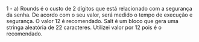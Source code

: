 1 -
a) Rounds é o custo de 2 dígitos que está relacionado com a segurança da senha. De acordo com o seu valor, será medido o tempo de execução e segurança. O valor 12 é recomendado. 
Salt é um bloco que gera uma stringa aleatória de 22 caracteres.
Utilizei valor por 12 pois é o recomendado.